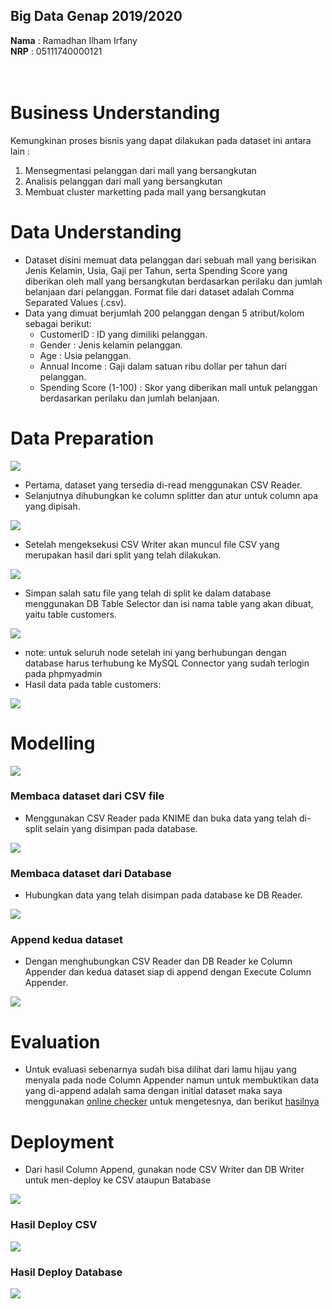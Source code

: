 ## Big Data Genap 2019/2020

**Nama**  : Ramadhan Ilham Irfany<br>
**NRP**   : 05111740000121<br><br><br>

# Business Understanding
Kemungkinan proses bisnis yang dapat dilakukan pada dataset ini antara lain :
 1. Mensegmentasi pelanggan dari mall yang bersangkutan
 2. Analisis pelanggan dari mall yang bersangkutan
 3. Membuat cluster marketting pada mall yang bersangkutan
# Data Understanding
- Dataset disini memuat data pelanggan dari sebuah mall yang berisikan Jenis Kelamin, Usia, Gaji per Tahun, serta Spending Score yang diberikan oleh mall yang bersangkutan berdasarkan perilaku dan jumlah belanjaan dari pelanggan. Format file dari dataset adalah Comma Separated Values (.csv).
- Data yang dimuat berjumlah 200 pelanggan dengan 5 atribut/kolom sebagai berikut:
    - CustomerID : ID yang dimiliki pelanggan.
    - Gender : Jenis kelamin pelanggan.
    - Age : Usia pelanggan.
    - Annual Income : Gaji dalam satuan ribu dollar per tahun dari pelanggan.
    - Spending Score (1-100) : Skor yang diberikan mall untuk pelanggan berdasarkan perilaku dan jumlah belanjaan.
# Data Preparation

![](Dokumentasi/split.png)
- Pertama, dataset yang tersedia di-read menggunakan CSV Reader.
- Selanjutnya dihubungkan ke column splitter dan atur untuk column apa yang dipisah.

![](Dokumentasi/split-dataset.png)
- Setelah mengeksekusi CSV Writer akan muncul file CSV yang merupakan hasil dari split yang telah dilakukan.

![](Dokumentasi/write-csv.png)
- Simpan salah satu file yang telah di split ke dalam database menggunakan DB Table Selector dan isi nama table yang akan dibuat, yaitu table customers.

![](Dokumentasi/save-tables.png)
- note: untuk seluruh node setelah ini yang berhubungan dengan database harus terhubung ke MySQL Connector yang sudah terlogin pada phpmyadmin
- Hasil data pada table customers:

![](Dokumentasi/save-databases.png)
# Modelling

![](Dokumentasi/modelling.png)
### Membaca dataset dari CSV file
- Menggunakan CSV Reader pada KNIME dan buka data yang telah di-split selain yang disimpan pada database.

![](Dokumentasi/read-csv.png)
### Membaca dataset dari Database
- Hubungkan data yang telah disimpan pada database ke DB Reader.

![](Dokumentasi/read-DB.png)
### Append kedua dataset
- Dengan menghubungkan CSV Reader dan DB Reader ke Column Appender dan kedua dataset siap di append dengan Execute Column Appender.

![](Dokumentasi/append.png)
# Evaluation
- Untuk evaluasi sebenarnya sudah bisa dilihat dari lamu hijau yang menyala pada node Column Appender namun untuk membuktikan data yang di-append adalah sama dengan initial dataset maka saya menggunakan [online checker](https://extendsclass.com/csv-diff.html) untuk mengetesnya, dan berikut [hasilnya](https://github.com/rmdhnilham/big-data/blob/master/Tugas1/Evaluation_Check.csv)
# Deployment
- Dari hasil Column Append, gunakan node CSV Writer dan DB Writer untuk men-deploy ke CSV ataupun Batabase

![](Dokumentasi/deploy.png)
### Hasil Deploy CSV

![](Dokumentasi/save-dataset-CSV.png)
### Hasil Deploy Database

![](Dokumentasi/save-dataset-DB.png)
